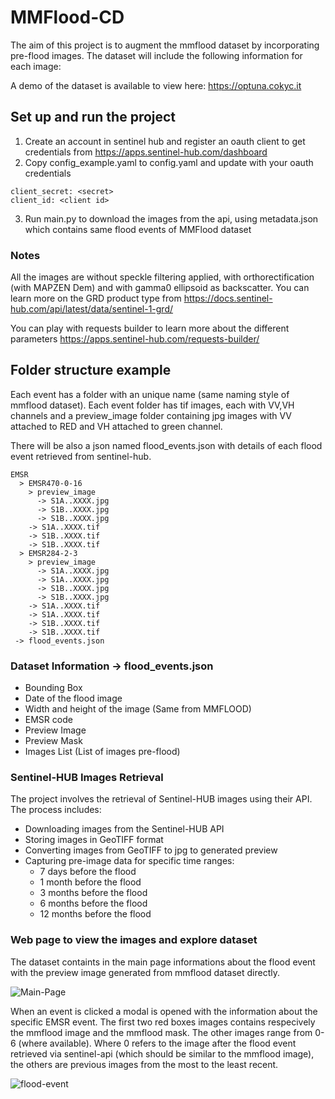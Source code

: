 # MMFlood-CD

The aim of this project is to augment the mmflood dataset by incorporating pre-flood images. The dataset will include the following information for each image:

A demo of the dataset is available to view here: https://optuna.cokyc.it

## Set up and run the project
1. Create an account in sentinel hub and register an oauth client to get credentials from https://apps.sentinel-hub.com/dashboard
2. Copy config_example.yaml to config.yaml and update with your oauth credentials
```
client_secret: <secret>
client_id: <client id>
```
3. Run main.py to download the images from the api, using metadata.json which contains same flood events of MMFlood dataset

### Notes
All the images are without speckle filtering applied, with orthorectification (with MAPZEN Dem) and with gamma0 ellipsoid as backscatter. You can learn more on the GRD product type from https://docs.sentinel-hub.com/api/latest/data/sentinel-1-grd/

You can play with requests builder to learn more about the different parameters https://apps.sentinel-hub.com/requests-builder/

## Folder structure example
Each event has a folder with an unique name (same naming style of mmflood dataset). Each event folder has tif images, each with VV,VH channels and a preview_image folder containing jpg images with VV attached to RED and VH attached to green channel.

There will be also a json named flood_events.json with details of each flood event retrieved from sentinel-hub.
```
EMSR
  > EMSR470-0-16
    > preview_image
      -> S1A..XXXX.jpg
      -> S1B..XXXX.jpg
      -> S1B..XXXX.jpg 
    -> S1A..XXXX.tif
    -> S1B..XXXX.tif
    -> S1B..XXXX.tif
  > EMSR284-2-3
    > preview_image
      -> S1A..XXXX.jpg
      -> S1A..XXXX.jpg
      -> S1B..XXXX.jpg
      -> S1B..XXXX.jpg
    -> S1A..XXXX.tif
    -> S1A..XXXX.tif
    -> S1B..XXXX.tif
    -> S1B..XXXX.tif
 -> flood_events.json
```

### Dataset Information -> flood_events.json 

- Bounding Box
- Date of the flood image
- Width and height of the image (Same from MMFLOOD)
- EMSR code
- Preview Image
- Preview Mask
- Images List (List of images pre-flood)

### Sentinel-HUB Images Retrieval

The project involves the retrieval of Sentinel-HUB images using their API. The process includes:

- Downloading images from the Sentinel-HUB API
- Storing images in GeoTIFF format
- Converting images from GeoTIFF to jpg to generated preview
- Capturing pre-image data for specific time ranges:
  - 7 days before the flood
  - 1 month before the flood
  - 3 months before the flood
  - 6 months before the flood
  - 12 months before the flood


### Web page to view the images and explore dataset
The dataset containts in the main page informations about the flood event with the preview image generated from mmflood dataset directly.

![Main-Page](https://github.com/makovez/mmflood-cd/assets/21694707/8b52a864-48b6-47fc-9e21-d3d855d944d9)

When an event is clicked a modal is opened with the information about the specific EMSR event. The first two red boxes images contains respecively the mmflood image and the mmflood mask. The other images range from 0-6 (where available). Where 0 refers to the image after the flood event retrieved via sentinel-api (which should be similar to the mmflood image), the others are previous images from the most to the least recent.

![flood-event](https://github.com/makovez/mmflood-cd/assets/21694707/14ec1dcb-24d5-48c4-9b2c-f1c669bd2727)
